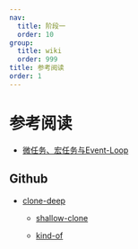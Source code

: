 ```yaml
---
nav:
  title: 阶段一
  order: 10
group:
  title: wiki
  order: 999
title: 参考阅读
order: 1
---
```


# 参考阅读

- [微任务、宏任务与Event-Loop](https://juejin.cn/post/6844903657264136200)

## Github

- [clone-deep](https://github.com/jonschlinkert/clone-deep)

  - [shallow-clone](https://github.com/jonschlinkert/shallow-clone)

  - [kind-of](https://github.com/jonschlinkert/kind-of)

